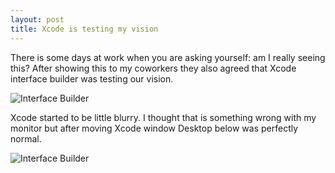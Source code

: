 ```yaml
---
layout: post
title: Xcode is testing my vision
---
```


There is some days at work when you are asking yourself: am I really seeing this?
After showing this to my coworkers they also agreed that Xcode interface builder was testing our vision. 

![Interface Builder](https://res.cloudinary.com/dmhoymq2l/image/upload/v1543237648/1-a.png)

Xcode started to be little blurry. I thought that is something wrong with my monitor but after moving Xcode window Desktop below was perfectly normal.

![Interface Builder](https://res.cloudinary.com/dmhoymq2l/image/upload/v1543237554/2.png)

